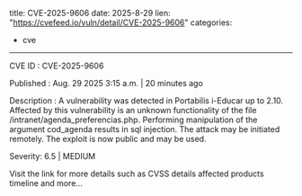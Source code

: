  
title: CVE-2025-9606
date: 2025-8-29
lien: "https://cvefeed.io/vuln/detail/CVE-2025-9606"
categories:
  - cve
---

CVE ID : CVE-2025-9606

Published :  Aug. 29
2025
3:15 a.m. | 20 minutes ago

Description : A vulnerability was detected in Portabilis i-Educar up to 2.10. Affected by this vulnerability is an unknown functionality of the file /intranet/agenda_preferencias.php. Performing manipulation of the argument cod_agenda results in sql injection. The attack may be initiated remotely. The exploit is now public and may be used.

Severity: 6.5 | MEDIUM

Visit the link for more details
such as CVSS details
affected products
timeline
and more...
